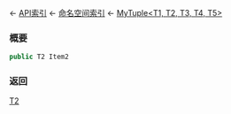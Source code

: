 ← [API索引](Api-Index) ← [命名空间索引](Namespace-Index) ← [MyTuple&lt;T1, T2, T3, T4, T5&gt;](VRage.MyTuple`5)

### 概要

```csharp
public T2 Item2
```

### 返回

[T2]()

